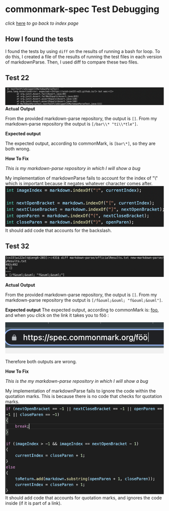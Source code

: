 # commonmark-spec Test Debugging

*click* [here](https://claireconner.github.io/cse15l-lab-reports/) *to go back to index page* 


## How I found the tests
I found the tests by using `diff` on the results of running a bash for loop. To do this, I created a file of the results of running the test files in each version of markdownParse. Then, I used diff to compare these two files. 

## Test 22

![Image](lap-rep5-photo/test1Output.png)
**Actual Output**

From the provided markdown-parse repository, the output is `[]`. From my markdown-parse repository the output is `[/bar\\* "ti\\*tle"]`. 

**Expected output**

The expected output, according to commonMark, is `[bar\*]`, so they are both wrong. 

**How To Fix**

*This is my markdown-parse repository in which I will show a bug*

My implementation of markdownParse fails to account for the index of "\\" which is important because it negates whatever character comes after. 
![Image](lap-rep5-photo/test22Bug.png)
It should add code that accounts for the backslash. 


## Test 32

![Image](lap-rep5-photo/test2Output.png)

**Actual Output**

From the provided markdown-parse repository, the output is `[]`. From my markdown-parse repository the output is `[/f&ouml;&ouml; "f&ouml;&ouml"]`. 

**Expected output**
The expected output, according to commonMark is: [foo](/f&ouml;&ouml; "f&ouml;&ouml;"), and when you click on the link it takes you to f&ouml;&ouml; :

![Image](lap-rep5-photo/test32Link.png)

Therefore both outputs are wrong. 

**How To Fix**

*This is the my markdown-parse repository in which I will show a bug*

My implementation of markdownParse fails to ignore the code within the quotation marks. This is because there is no code that checks for quotation marks. 
![Image](lap-rep5-photo/test32Code.png)
It should add code that accounts for quotation marks, and ignores the code inside (if it is part of a link).

